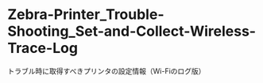 # Zebra-Printer_Trouble-Shooting_Set-and-Collect-Wireless-Trace-Log
 トラブル時に取得すべきプリンタの設定情報（Wi-Fiのログ版）
